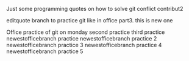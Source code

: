 Just some programming quotes on how to solve git conflict contribut2

editquote branch to practice git like in office part3. this is new one

Office practice of git on monday
second practice
third practice
newestofficebranch practice
newestofficebranch practice 2
newestofficebranch practice 3
newestofficebranch practice 4
newestofficebranch practice 5